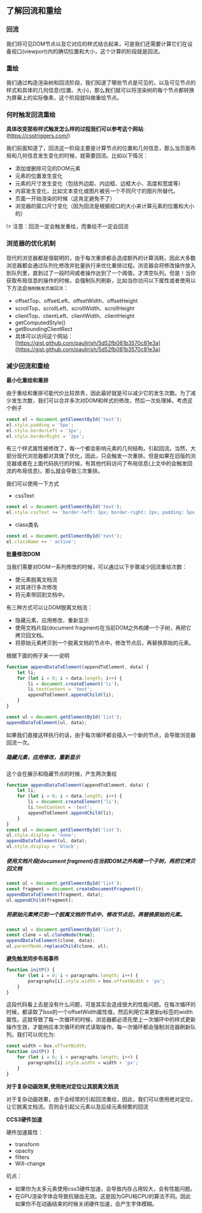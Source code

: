 ## 了解回流和重绘

### 回流

我们将可见DOM节点以及它对应的样式结合起来，可是我们还需要计算它们在设备视口(viewport)内的确切位置和大小，这个计算的阶段就是回流。

### 重绘

我们通过构造渲染树和回流阶段，我们知道了哪些节点是可见的，以及可见节点的样式和具体的几何信息(位置、大小)，那么我们就可以将渲染树的每个节点都转换为屏幕上的实际像素，这个阶段就叫做重绘节点。

### 何时触发回流重绘

**具体改变那些样式触发怎么样的过程我们可以参考这个网站**:(https://csstriggers.com/)

我们前面知道了，回流这一阶段主要是计算节点的位置和几何信息，那么当页面布局和几何信息发生变化的时候，就需要回流。比如以下情况：
+ 添加或删除可见的DOM元素
+ 元素的位置发生变化
+ 元素的尺寸发生变化（包括外边距、内边框、边框大小、高度和宽度等）
+ 内容发生变化，比如文本变化或图片被另一个不同尺寸的图片所替代。
+ 页面一开始渲染的时候（这肯定避免不了）
+ 浏览器的窗口尺寸变化（因为回流是根据视口的大小来计算元素的位置和大小的）

!> 注意：回流一定会触发重绘，而重绘不一定会回流

### 浏览器的优化机制
现代的浏览器都是很聪明的，由于每次重排都会造成额外的计算消耗，因此大多数浏览器都会通过队列化修改并批量执行来优化重排过程。浏览器会将修改操作放入到队列里，直到过了一段时间或者操作达到了一个阈值，才清空队列。但是！当你获取布局信息的操作的时候，会强制队列刷新，比如当你访问以下属性或者使用以下方法会`强制触发页面回流`：
+ offsetTop、offsetLeft、offsetWidth、offsetHeight
+ scrollTop、scrollLeft、scrollWidth、scrollHeight
+ clientTop、clientLeft、clientWidth、clientHeight
+ getComputedStyle()
+ getBoundingClientRect
+ 具体可以访问这个网站：[https://gist.github.com/paulirish/5d52fb081b3570c81e3a](https://gist.github.com/paulirish/5d52fb081b3570c81e3a)

### 减少回流和重绘

**最小化重绘和重排**

由于重绘和重排可能代价比较昂贵，因此最好就是可以减少它的发生次数。为了减少发生次数，我们可以合并多次对DOM和样式的修改，然后一次处理掉。考虑这个例子

```js
const el = document.getElementById('test');
el.style.padding = '5px';
el.style.borderLeft = '1px';
el.style.borderRight = '2px';
```
有三个样式属性被修改了，每一个都会影响元素的几何结构，引起回流。当然，大部分现代浏览器都对其做了优化，因此，只会触发一次重排。但是如果在旧版的浏览器或者在上面代码执行的时候，有其他代码访问了布局信息(上文中的会触发回流的布局信息)，那么就会导致三次重排。

我们可以使用一下方式
+ cssText
```js
const el = document.getElementById('test');
el.style.cssText += 'border-left: 1px; border-right: 2px; padding: 5px;';
```
+ class类名
```js
const el = document.getElementById('test');
el.className += ' active';
```

**批量修改DOM**

当我们需要对DOM一系列修改的时候，可以通过以下步骤减少回流重绘次数：

+ 使元素脱离文档流
+ 对其进行多次修改
+ 将元素带回到文档中。

有三种方式可以让DOM脱离文档流：

+ 隐藏元素，应用修改，重新显示
+ 使用文档片段(document fragment)在当前DOM之外构建一个子树，再把它拷贝回文档。
+ 将原始元素拷贝到一个脱离文档的节点中，修改节点后，再替换原始的元素。

根据下面的例子来一一说明
```js
function appendDataToElement(appendToElement, data) {
    let li;
    for (let i = 0; i < data.length; i++) {
        li = document.createElement('li');
        li.textContent = 'text';
        appendToElement.appendChild(li);
    }
}

const ul = document.getElementById('list');
appendDataToElement(ul, data);
```
如果我们直接这样执行的话，由于每次循环都会插入一个新的节点，会导致浏览器回流一次。

##### 隐藏元素，应用修改，重新显示
这个会在展示和隐藏节点的时候，产生两次重绘
```js
function appendDataToElement(appendToElement, data) {
    let li;
    for (let i = 0; i < data.length; i++) {
        li = document.createElement('li');
        li.textContent = 'text';
        appendToElement.appendChild(li);
    }
}
const ul = document.getElementById('list');
ul.style.display = 'none';
appendDataToElement(ul, data);
ul.style.display = 'block';
```
##### 使用文档片段(document fragment)在当前DOM之外构建一个子树，再把它拷贝回文档
```js
const ul = document.getElementById('list');
const fragment = document.createDocumentFragment();
appendDataToElement(fragment, data);
ul.appendChild(fragment);
```

##### 将原始元素拷贝到一个脱离文档的节点中，修改节点后，再替换原始的元素。
```js
const ul = document.getElementById('list');
const clone = ul.cloneNode(true);
appendDataToElement(clone, data);
ul.parentNode.replaceChild(clone, ul);
```

**避免触发同步布局事件**
```js
function initP() {
    for (let i = 0; i < paragraphs.length; i++) {
        paragraphs[i].style.width = box.offsetWidth + 'px';
    }
}
```
这段代码看上去是没有什么问题，可是其实会造成很大的性能问题。在每次循环的时候，都读取了box的一个offsetWidth属性值，然后利用它来更新p标签的width属性。这就导致了每一次循环的时候，浏览器都必须先使上一次循环中的样式更新操作生效，才能响应本次循环的样式读取操作。每一次循环都会强制浏览器刷新队列。我们可以优化为:

```js
const width = box.offsetWidth;
function initP() {
    for (let i = 0; i < paragraphs.length; i++) {
        paragraphs[i].style.width = width + 'px';
    }
}
```

**对于复杂动画效果,使用绝对定位让其脱离文档流**

对于复杂动画效果，由于会经常的引起回流重绘，因此，我们可以使用绝对定位，让它脱离文档流。否则会引起父元素以及后续元素频繁的回流

**CCS3硬件加速**

硬件加速属性：
+ transform
+ opacity
+ filters
+ Will-change

坑点：
+ 如果你为太多元素使用css3硬件加速，会导致内存占用较大，会有性能问题。
+ 在GPU渲染字体会导致抗锯齿无效。这是因为GPU和CPU的算法不同。因此如果你不在动画结束的时候关闭硬件加速，会产生字体模糊。